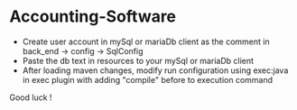 # Accounting-Software

* Create user account in mySql or mariaDb client as the comment in back_end -> config -> SqlConfig 
* Paste the db text in resources to your mySql or mariaDb client
* After loading maven changes, modify run configuration using exec:java in exec plugin with adding "compile" before to execution command 

Good luck !